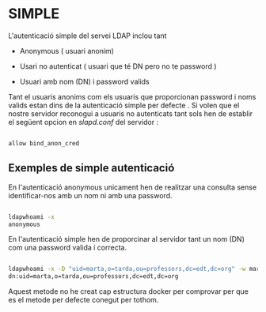 # SIMPLE

L'autenticació simple del servei LDAP inclou tant 


- Anonymous ( usuari anonim)

- Usari no autenticat ( usuari que té DN pero no te password )

- Usuari amb nom (DN) i password valids


Tant el usuaris anonims com els usuaris que proporcionan password i noms valids estan dins de la autenticació simple per defecte . Si volen que el nostre 
servidor reconogui a usuaris no autenticats tant sols hen de establir el següent opcion en *slapd.conf* del servidor :

```bash

allow bind_anon_cred

```

## Exemples de simple autenticació

En l'autenticació anonymous unicament hen de realitzar una consulta sense identificar-nos amb un nom ni amb una password.

```bash

ldapwhoami -x 
anonymous

```

En l'autenticació simple hen de proporcinar al servidor tant un nom (DN) com una password valida i correcta.


```bash

ldapwhoami -x -D "uid=marta,o=tarda,ou=professors,dc=edt,dc=org" -w marta
dn:uid=marta,o=tarda,ou=professors,dc=edt,dc=org


```

Aquest metode no he creat cap estructura docker per comprovar per que es el metode per defecte conegut per tothom.

